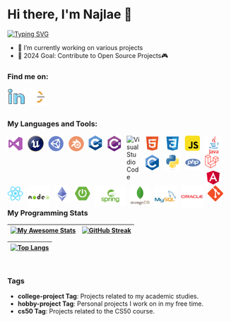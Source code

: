 # Hi there, I'm Najlae 👋 

<a href="https://git.io/typing-svg"><img src="https://readme-typing-svg.demolab.com?font=Rubik&weight=600&duration=1500&pause=1500&width=490&lines=Welcome+to+my+Profile!;I'm+currently+a+Software+Engineering+Student+💻;" alt="Typing SVG" /></a>

- 🎲 I’m currently working on various projects
- 🥅 2024 Goal: Contribute to Open Source Projects🎮


### Find me on:
[<img align="left" alt="LinkedIn" width="40px" src="./img/linkedin2.png" style="padding-right:10px;" />](https://linkedin.com/in/najlae-abarghache)
[<img align="left" alt="LeetCode" width="40px" src="./img/LeetCode_Logo_1.png" style="padding-right:10px;" />](https://leetcode.com/najlae0998/)

&nbsp;&nbsp;

<br/> 

### My Languages and Tools:
<img align="left" alt="Visual Studio" width="36px" src="./img/visual-studio2.png" style="padding-right:10px;" />
<img align="left" alt="Unreal" width="36px" src="./img/unreal2.png" style="padding-right:10px;" />
<img align="left" alt="Unity" width="36px" src="./img/unity.png" style="padding-right:10px;" />
<img align="left" alt="Blender" width="36px" src="./img/blender2.png" style="padding-right:10px;" />
<img align="left" alt="C++" width="30px" src="./img/cpp.png" style="padding-right:10px;" />
<img align="left" alt="C sharp" width="36px" src="./img/csharp2.png" style="padding-right:10px;" />
<img align="left" alt="Visual Studio Code" width="30px" src="https://cdn.jsdelivr.net/gh/devicons/devicon/icons/vscode/vscode-original.svg" style="padding-right:10px;" />
<img align="left" alt="HTML5" width="36px" src="./img/html2.png" style="padding-right:10px;" />
<img align="left" alt="CSS3" width="36px" src="./img/css2.png" style="padding-right:10px;" />
<img align="left" alt="JavaScript" width="34px" src="./img/js2.png" style="padding-right:10px;" />
<img align="left" alt="Java" width="43px" src="./img/java2.png" style="padding-right:10px;" />
<img align="left" alt="C" width="36px" src="./img/c2.png" style="padding-right:10px;" />
<img align="left" alt="Python" width="36px" src="./img/python2.png" style="padding-right:10px;" />
<img align="left" alt="Php" width="36px" src="./img/php2.png" style="padding-right:10px;" />


  <img  alt="Laravel" width="30px" src="./img/laravel.png" style="padding-right:10px;" />
<img align="left" alt="Angular" width="36px" src="./img/angular2.png" style="padding-right:10px;" />
<img align="left" alt="React" width="36px" src="./img/react2.png" style="padding-right:10px;" />
<img align="left" alt="Node.js" width="50px" src="./img/nodejs2.png" style="padding-right:10px;" />
<img align="left" alt="Solidity" width="36px" src="./img/solidity.png" style="padding-right:10px;" />
<img align="left" alt="Spring Boot" width="36px" src="./img/spring-boot2.png" style="padding-right:10px;" />
<img align="left" alt="Spring" width="70px" src="./img/spring2.png" style="padding-right:10px;" />
<img align="left" alt="MongoDB" width="45px" src="./img/mongodb2.png" style="padding-right:10px;" />
<img align="left" alt="MySQL" width="50px" src="./img/mysql2.png" style="padding-right:10px;" />
<img align="left" alt="Oracle" width="50px" src="./img/oracle2.png" style="padding-right:10px;" />
<img align="left" alt="Git" width="36px" src="./img/git2.png" style="padding-right:10px;" />

<br/> 
<br/>

&nbsp;&nbsp;


### My Programming Stats
| [![My Awesome Stats](https://awesome-github-stats.azurewebsites.net/user-stats/najlae01?cardType=level&theme=dark&preferLogin=true&Background=000000)](https://git.io/awesome-stats-card) | [![GitHub Streak](http://github-readme-streak-stats.herokuapp.com?user=najlae01&theme=dark&background=000000)](https://git.io/streak-stats) |
| ------------- | ------------- |

| [![Top Langs](https://github-readme-stats.vercel.app/api/top-langs/?username=najlae01&layout=compact&theme=vision-friendly-dark)](https://github.com/anuraghazra/github-readme-stats) | 
| ------------- | 

<br/> 

### Tags
- **college-project Tag**: Projects related to my academic studies.
- **hobby-project Tag**: Personal projects I work on in my free time.
- **cs50 Tag**: Projects related to the CS50 course.
